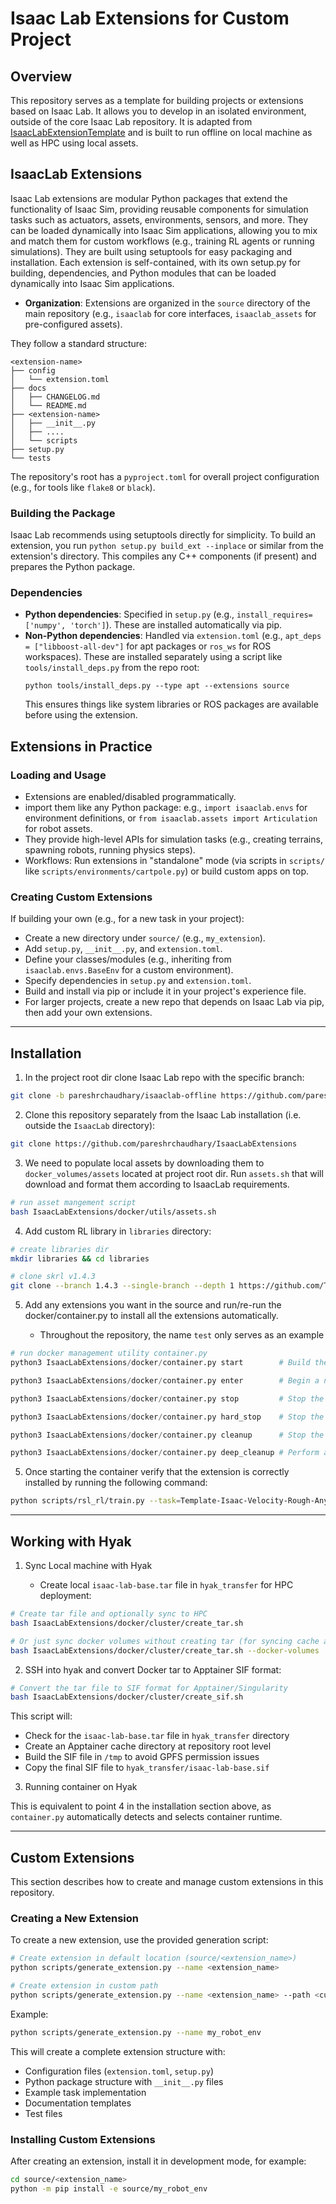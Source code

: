 # Isaac Lab Extensions for Custom Project

## Overview

This repository serves as a template for building projects or extensions based on Isaac Lab. It allows you to develop in an isolated environment, outside of the core Isaac Lab repository. It is adapted from [IsaacLabExtensionTemplate](https://github.com/isaac-sim/IsaacLabExtensionTemplate) and is built to run offline on local machine as well as HPC using local assets.

## IsaacLab Extensions

Isaac Lab extensions are modular Python packages that extend the functionality of Isaac Sim, providing reusable components for simulation tasks such as actuators, assets, environments, sensors, and more. They can be loaded dynamically into Isaac Sim applications, allowing you to mix and match them for custom workflows (e.g., training RL agents or running simulations). They are built using setuptools for easy packaging and installation. Each extension is self-contained, with its own setup.py for building, dependencies, and Python modules that can be loaded dynamically into Isaac Sim applications.

- **Organization**: Extensions are organized in the `source` directory of the main repository (e.g., `isaaclab` for core interfaces, `isaaclab_assets` for pre-configured assets). 

They follow a standard structure:

```
<extension-name>
├── config
│   └── extension.toml
├── docs
│   ├── CHANGELOG.md
│   └── README.md
├── <extension-name>
│   ├── __init__.py
│   ├── ....
│   └── scripts
├── setup.py
└── tests
```

The repository's root has a `pyproject.toml` for overall project configuration (e.g., for tools like `flake8` or `black`).

### Building the Package
Isaac Lab recommends using setuptools directly for simplicity.
To build an extension, you run `python setup.py build_ext --inplace` or similar from the extension's directory. This compiles any C++ components (if present) and prepares the Python package.

### Dependencies
- **Python dependencies**: Specified in `setup.py` (e.g., `install_requires=['numpy', 'torch']`). These are installed automatically via pip.
- **Non-Python dependencies**: Handled via `extension.toml` (e.g., `apt_deps = ["libboost-all-dev"]` for apt packages or `ros_ws` for ROS workspaces). These are installed separately using a script like `tools/install_deps.py` from the repo root:
  ```
  python tools/install_deps.py --type apt --extensions source
  ```
  This ensures things like system libraries or ROS packages are available before using the extension.

## Extensions in Practice

### Loading and Usage
- Extensions are enabled/disabled programmatically.
- import them like any Python package: e.g., `import isaaclab.envs` for environment definitions, or `from isaaclab.assets import Articulation` for robot assets.
- They provide high-level APIs for simulation tasks (e.g., creating terrains, spawning robots, running physics steps).
- Workflows: Run extensions in "standalone" mode (via scripts in `scripts/` like `scripts/environments/cartpole.py`) or build custom apps on top.

### Creating Custom Extensions
If building your own (e.g., for a new task in your project):
- Create a new directory under `source/` (e.g., `my_extension`).
- Add `setup.py`, `__init__.py`, and `extension.toml`.
- Define your classes/modules (e.g., inheriting from `isaaclab.envs.BaseEnv` for a custom environment).
- Specify dependencies in `setup.py` and `extension.toml`.
- Build and install via pip or include it in your project's experience file.
- For larger projects, create a new repo that depends on Isaac Lab via pip, then add your own extensions.

----
## Installation

1. In the project root dir clone Isaac Lab repo with the specific branch:

```bash
git clone -b pareshrchaudhary/isaaclab-offline https://github.com/pareshrchaudhary/IsaacLab.git IsaacLab
```

2.  Clone this repository separately from the Isaac Lab installation (i.e. outside the `IsaacLab` directory):

```bash
git clone https://github.com/pareshrchaudhary/IsaacLabExtensions
```

3. We need to populate local assets by downloading them to `docker_volumes/assets` located at project root dir. Run `assets.sh` that will download and format them according to IsaacLab requirements.

```bash 
# run asset mangement script
bash IsaacLabExtensions/docker/utils/assets.sh
```
4. Add custom RL library in `libraries` directory:

```bash
# create libraries dir
mkdir libraries && cd libraries

# clone skrl v1.4.3 
git clone --branch 1.4.3 --single-branch --depth 1 https://github.com/Toni-SM/skrl.git
```

5. Add any extensions you want in the source and run/re-run the docker/container.py to install all the extensions automatically.

    - Throughout the repository, the name `test` only serves as an example

```python 
# run docker management utility container.py
python3 IsaacLabExtensions/docker/container.py start        # Build the docker image and create container

python3 IsaacLabExtensions/docker/container.py enter        # Begin a new bash process within an existing Isaac Lab container

python3 IsaacLabExtensions/docker/container.py stop         # Stop the docker container and remove it

python3 IsaacLabExtensions/docker/container.py hard_stop    # Stop the docker container and remove all associated volumes

python3 IsaacLabExtensions/docker/container.py cleanup      # Stop the container, and remove networks, volumes, and images

python3 IsaacLabExtensions/docker/container.py deep_cleanup # Perform a deep cleanup of all resources including docker_volumes directory (preserving assets)
```

5. Once starting the container verify that the extension is correctly installed by running the following command:

```bash
python scripts/rsl_rl/train.py --task=Template-Isaac-Velocity-Rough-Anymal-D-v0
```

---

## Working with Hyak

1. Sync Local machine with Hyak 

    - Create local `isaac-lab-base.tar` file in `hyak_transfer` for HPC deployment:

```bash
# Create tar file and optionally sync to HPC
bash IsaacLabExtensions/docker/cluster/create_tar.sh

# Or just sync docker volumes without creating tar (for syncing cache and other files)
bash IsaacLabExtensions/docker/cluster/create_tar.sh --docker-volumes
```

2. SSH into hyak and convert Docker tar to Apptainer SIF format:

```bash
# Convert the tar file to SIF format for Apptainer/Singularity
bash IsaacLabExtensions/docker/cluster/create_sif.sh
```

This script will:
- Check for the `isaac-lab-base.tar` file in `hyak_transfer` directory
- Create an Apptainer cache directory at repository root level
- Build the SIF file in `/tmp` to avoid GPFS permission issues
- Copy the final SIF file to `hyak_transfer/isaac-lab-base.sif`

3. Running container on Hyak

This is equivalent to point 4 in the installation section above, as `container.py` automatically detects and selects container runtime.

---

## Custom Extensions

This section describes how to create and manage custom extensions in this repository.

### Creating a New Extension

To create a new extension, use the provided generation script:

```bash
# Create extension in default location (source/<extension_name>)
python scripts/generate_extension.py --name <extension_name>

# Create extension in custom path
python scripts/generate_extension.py --name <extension_name> --path <custom_path>
```

Example:
```bash
python scripts/generate_extension.py --name my_robot_env
```

This will create a complete extension structure with:
- Configuration files (`extension.toml`, `setup.py`)
- Python package structure with `__init__.py` files
- Example task implementation
- Documentation templates
- Test files

### Installing Custom Extensions

After creating an extension, install it in development mode, for example:

```bash
cd source/<extension_name>
python -m pip install -e source/my_robot_env
```
